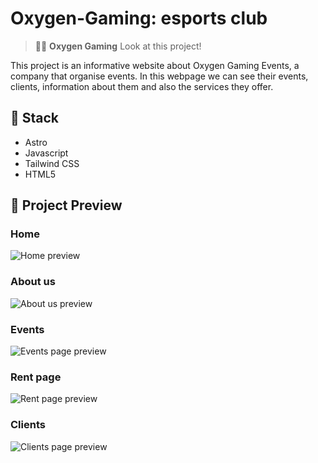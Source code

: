 # Oxygen-Gaming: esports club

> 🧑‍🚀 **Oxygen Gaming** Look at this project!

This project is an informative website about Oxygen Gaming Events, a company that organise events. In this webpage we can see their events, clients, information about them and also the services they offer.

## 👀 Stack

- Astro
- Javascript
- Tailwind CSS
- HTML5

## 🚀 Project Preview

### Home

![Home preview](https://github.com/kaixe455/oxyevents/blob/master/preview.png?raw=true)

### About us

![About us preview](https://github.com/kaixe455/oxyevents/blob/master/aboutus.png?raw=true)

### Events

![Events page preview](https://github.com/kaixe455/oxyevents/blob/master/events.png?raw=true)

### Rent page

![Rent page preview](https://github.com/kaixe455/oxyevents/blob/master/rent.png?raw=true)

### Clients

![Clients page preview](https://github.com/kaixe455/oxyevents/blob/master/clients.png?raw=true)
